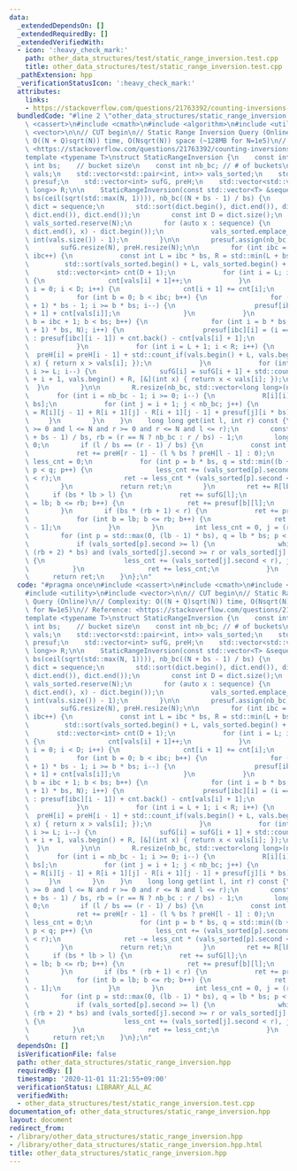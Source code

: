 ```yaml
---
data:
  _extendedDependsOn: []
  _extendedRequiredBy: []
  _extendedVerifiedWith:
  - icon: ':heavy_check_mark:'
    path: other_data_structures/test/static_range_inversion.test.cpp
    title: other_data_structures/test/static_range_inversion.test.cpp
  _pathExtension: hpp
  _verificationStatusIcon: ':heavy_check_mark:'
  attributes:
    links:
    - https://stackoverflow.com/questions/21763392/counting-inversions-in-ranges>
  bundledCode: "#line 2 \"other_data_structures/static_range_inversion.hpp\"\n#include\
    \ <cassert>\n#include <cmath>\n#include <algorithm>\n#include <utility>\n#include\
    \ <vector>\n\n// CUT begin\n// Static Range Inversion Query (Online)\n// Complexity:\
    \ O((N + Q)sqrt(N)) time, O(Nsqrt(N)) space (~128MB for N=1e5)\n// Reference:\
    \ <https://stackoverflow.com/questions/21763392/counting-inversions-in-ranges>\n\
    template <typename T>\nstruct StaticRangeInversion {\n    const int N;\n    const\
    \ int bs;    // bucket size\n    const int nb_bc; // # of buckets\n    std::vector<int>\
    \ vals;\n    std::vector<std::pair<int, int>> vals_sorted;\n    std::vector<std::vector<int>>\
    \ presuf;\n    std::vector<int> sufG, preH;\n    std::vector<std::vector<long\
    \ long>> R;\n\n    StaticRangeInversion(const std::vector<T> &sequence) : N(sequence.size()),\
    \ bs(ceil(sqrt(std::max(N, 1)))), nb_bc((N + bs - 1) / bs) {\n        std::vector<T>\
    \ dict = sequence;\n        std::sort(dict.begin(), dict.end()), dict.erase(std::unique(dict.begin(),\
    \ dict.end()), dict.end());\n        const int D = dict.size();\n        vals.reserve(N),\
    \ vals_sorted.reserve(N);\n        for (auto x : sequence) {\n            vals.emplace_back(std::lower_bound(dict.begin(),\
    \ dict.end(), x) - dict.begin());\n            vals_sorted.emplace_back(vals.back(),\
    \ int(vals.size()) - 1);\n        }\n\n        presuf.assign(nb_bc, std::vector<int>(N));\n\
    \        sufG.resize(N), preH.resize(N);\n\n        for (int ibc = 0; ibc < nb_bc;\
    \ ibc++) {\n            const int L = ibc * bs, R = std::min(L + bs, N);\n   \
    \         std::sort(vals_sorted.begin() + L, vals_sorted.begin() + R);\n     \
    \       std::vector<int> cnt(D + 1);\n            for (int i = L; i < R; i++)\
    \ {\n                cnt[vals[i] + 1]++;\n            }\n            for (int\
    \ i = 0; i < D; i++) {\n                cnt[i + 1] += cnt[i];\n            }\n\
    \            for (int b = 0; b < ibc; b++) {\n                for (int i = (b\
    \ + 1) * bs - 1; i >= b * bs; i--) {\n                    presuf[ibc][i] = presuf[ibc][i\
    \ + 1] + cnt[vals[i]];\n                }\n            }\n            for (int\
    \ b = ibc + 1; b < bs; b++) {\n                for (int i = b * bs; i < std::min((b\
    \ + 1) * bs, N); i++) {\n                    presuf[ibc][i] = (i == b * bs ? 0\
    \ : presuf[ibc][i - 1]) + cnt.back() - cnt[vals[i] + 1];\n                }\n\
    \            }\n            for (int i = L + 1; i < R; i++) {\n              \
    \  preH[i] = preH[i - 1] + std::count_if(vals.begin() + L, vals.begin() + i, [&](int\
    \ x) { return x > vals[i]; });\n            }\n            for (int i = R - 2;\
    \ i >= L; i--) {\n                sufG[i] = sufG[i + 1] + std::count_if(vals.begin()\
    \ + i + 1, vals.begin() + R, [&](int x) { return x < vals[i]; });\n          \
    \  }\n        }\n\n        R.resize(nb_bc, std::vector<long long>(nb_bc));\n \
    \       for (int i = nb_bc - 1; i >= 0; i--) {\n            R[i][i] = sufG[i *\
    \ bs];\n            for (int j = i + 1; j < nb_bc; j++) {\n                R[i][j]\
    \ = R[i][j - 1] + R[i + 1][j] - R[i + 1][j - 1] + presuf[j][i * bs];\n       \
    \     }\n        }\n    }\n    long long get(int l, int r) const {\n        assert(l\
    \ >= 0 and l <= N and r >= 0 and r <= N and l <= r);\n        const int lb = (l\
    \ + bs - 1) / bs, rb = (r == N ? nb_bc : r / bs) - 1;\n        long long ret =\
    \ 0;\n        if (l / bs == (r - 1) / bs) {\n            const int b = l / bs;\n\
    \            ret += preH[r - 1] - (l % bs ? preH[l - 1] : 0);\n            int\
    \ less_cnt = 0;\n            for (int p = b * bs, q = std::min((b + 1) * bs, N);\
    \ p < q; p++) {\n                less_cnt += (vals_sorted[p].second >= l and vals_sorted[p].second\
    \ < r);\n                ret -= less_cnt * (vals_sorted[p].second < l);\n    \
    \        }\n            return ret;\n        }\n        ret += R[lb][rb];\n  \
    \      if (bs * lb > l) {\n            ret += sufG[l];\n            for (int b\
    \ = lb; b <= rb; b++) {\n                ret += presuf[b][l];\n            }\n\
    \        }\n        if (bs * (rb + 1) < r) {\n            ret += preH[r - 1];\n\
    \            for (int b = lb; b <= rb; b++) {\n                ret += presuf[b][r\
    \ - 1];\n            }\n        }\n        int less_cnt = 0, j = (rb + 1) * bs;\n\
    \        for (int p = std::max(0, (lb - 1) * bs), q = lb * bs; p < q; p++) {\n\
    \            if (vals_sorted[p].second >= l) {\n                while (j < std::min(N,\
    \ (rb + 2) * bs) and (vals_sorted[j].second >= r or vals_sorted[j].first < vals_sorted[p].first))\
    \ {\n                    less_cnt += (vals_sorted[j].second < r), j++;\n     \
    \           }\n                ret += less_cnt;\n            }\n        }\n  \
    \      return ret;\n    }\n};\n"
  code: "#pragma once\n#include <cassert>\n#include <cmath>\n#include <algorithm>\n\
    #include <utility>\n#include <vector>\n\n// CUT begin\n// Static Range Inversion\
    \ Query (Online)\n// Complexity: O((N + Q)sqrt(N)) time, O(Nsqrt(N)) space (~128MB\
    \ for N=1e5)\n// Reference: <https://stackoverflow.com/questions/21763392/counting-inversions-in-ranges>\n\
    template <typename T>\nstruct StaticRangeInversion {\n    const int N;\n    const\
    \ int bs;    // bucket size\n    const int nb_bc; // # of buckets\n    std::vector<int>\
    \ vals;\n    std::vector<std::pair<int, int>> vals_sorted;\n    std::vector<std::vector<int>>\
    \ presuf;\n    std::vector<int> sufG, preH;\n    std::vector<std::vector<long\
    \ long>> R;\n\n    StaticRangeInversion(const std::vector<T> &sequence) : N(sequence.size()),\
    \ bs(ceil(sqrt(std::max(N, 1)))), nb_bc((N + bs - 1) / bs) {\n        std::vector<T>\
    \ dict = sequence;\n        std::sort(dict.begin(), dict.end()), dict.erase(std::unique(dict.begin(),\
    \ dict.end()), dict.end());\n        const int D = dict.size();\n        vals.reserve(N),\
    \ vals_sorted.reserve(N);\n        for (auto x : sequence) {\n            vals.emplace_back(std::lower_bound(dict.begin(),\
    \ dict.end(), x) - dict.begin());\n            vals_sorted.emplace_back(vals.back(),\
    \ int(vals.size()) - 1);\n        }\n\n        presuf.assign(nb_bc, std::vector<int>(N));\n\
    \        sufG.resize(N), preH.resize(N);\n\n        for (int ibc = 0; ibc < nb_bc;\
    \ ibc++) {\n            const int L = ibc * bs, R = std::min(L + bs, N);\n   \
    \         std::sort(vals_sorted.begin() + L, vals_sorted.begin() + R);\n     \
    \       std::vector<int> cnt(D + 1);\n            for (int i = L; i < R; i++)\
    \ {\n                cnt[vals[i] + 1]++;\n            }\n            for (int\
    \ i = 0; i < D; i++) {\n                cnt[i + 1] += cnt[i];\n            }\n\
    \            for (int b = 0; b < ibc; b++) {\n                for (int i = (b\
    \ + 1) * bs - 1; i >= b * bs; i--) {\n                    presuf[ibc][i] = presuf[ibc][i\
    \ + 1] + cnt[vals[i]];\n                }\n            }\n            for (int\
    \ b = ibc + 1; b < bs; b++) {\n                for (int i = b * bs; i < std::min((b\
    \ + 1) * bs, N); i++) {\n                    presuf[ibc][i] = (i == b * bs ? 0\
    \ : presuf[ibc][i - 1]) + cnt.back() - cnt[vals[i] + 1];\n                }\n\
    \            }\n            for (int i = L + 1; i < R; i++) {\n              \
    \  preH[i] = preH[i - 1] + std::count_if(vals.begin() + L, vals.begin() + i, [&](int\
    \ x) { return x > vals[i]; });\n            }\n            for (int i = R - 2;\
    \ i >= L; i--) {\n                sufG[i] = sufG[i + 1] + std::count_if(vals.begin()\
    \ + i + 1, vals.begin() + R, [&](int x) { return x < vals[i]; });\n          \
    \  }\n        }\n\n        R.resize(nb_bc, std::vector<long long>(nb_bc));\n \
    \       for (int i = nb_bc - 1; i >= 0; i--) {\n            R[i][i] = sufG[i *\
    \ bs];\n            for (int j = i + 1; j < nb_bc; j++) {\n                R[i][j]\
    \ = R[i][j - 1] + R[i + 1][j] - R[i + 1][j - 1] + presuf[j][i * bs];\n       \
    \     }\n        }\n    }\n    long long get(int l, int r) const {\n        assert(l\
    \ >= 0 and l <= N and r >= 0 and r <= N and l <= r);\n        const int lb = (l\
    \ + bs - 1) / bs, rb = (r == N ? nb_bc : r / bs) - 1;\n        long long ret =\
    \ 0;\n        if (l / bs == (r - 1) / bs) {\n            const int b = l / bs;\n\
    \            ret += preH[r - 1] - (l % bs ? preH[l - 1] : 0);\n            int\
    \ less_cnt = 0;\n            for (int p = b * bs, q = std::min((b + 1) * bs, N);\
    \ p < q; p++) {\n                less_cnt += (vals_sorted[p].second >= l and vals_sorted[p].second\
    \ < r);\n                ret -= less_cnt * (vals_sorted[p].second < l);\n    \
    \        }\n            return ret;\n        }\n        ret += R[lb][rb];\n  \
    \      if (bs * lb > l) {\n            ret += sufG[l];\n            for (int b\
    \ = lb; b <= rb; b++) {\n                ret += presuf[b][l];\n            }\n\
    \        }\n        if (bs * (rb + 1) < r) {\n            ret += preH[r - 1];\n\
    \            for (int b = lb; b <= rb; b++) {\n                ret += presuf[b][r\
    \ - 1];\n            }\n        }\n        int less_cnt = 0, j = (rb + 1) * bs;\n\
    \        for (int p = std::max(0, (lb - 1) * bs), q = lb * bs; p < q; p++) {\n\
    \            if (vals_sorted[p].second >= l) {\n                while (j < std::min(N,\
    \ (rb + 2) * bs) and (vals_sorted[j].second >= r or vals_sorted[j].first < vals_sorted[p].first))\
    \ {\n                    less_cnt += (vals_sorted[j].second < r), j++;\n     \
    \           }\n                ret += less_cnt;\n            }\n        }\n  \
    \      return ret;\n    }\n};\n"
  dependsOn: []
  isVerificationFile: false
  path: other_data_structures/static_range_inversion.hpp
  requiredBy: []
  timestamp: '2020-11-01 11:21:55+09:00'
  verificationStatus: LIBRARY_ALL_AC
  verifiedWith:
  - other_data_structures/test/static_range_inversion.test.cpp
documentation_of: other_data_structures/static_range_inversion.hpp
layout: document
redirect_from:
- /library/other_data_structures/static_range_inversion.hpp
- /library/other_data_structures/static_range_inversion.hpp.html
title: other_data_structures/static_range_inversion.hpp
---
```

